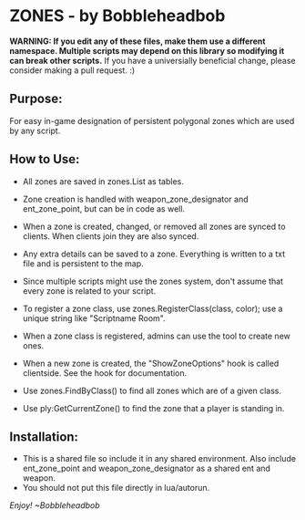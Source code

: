 # ZONES - by Bobbleheadbob #
**WARNING: If you edit any of these files, make them use a different namespace. Multiple scripts may depend on this library so modifying it can break other scripts.**
If you have a universially beneficial change, please consider making a pull request. :)

## Purpose: ##
For easy in-game designation of persistent polygonal zones which are used by any script.

## How to Use: ##
- All zones are saved in zones.List as tables.
- Zone creation is handled with weapon_zone_designator and ent_zone_point, but can be in code as well.
- When a zone is created, changed, or removed all zones are synced to clients. When clients join they are also synced.
- Any extra details can be saved to a zone. Everything is written to a txt file and is persistent to the map.

- Since multiple scripts might use the zones system, don't assume that every zone is related to your script.
- To register a zone class, use zones.RegisterClass(class, color); use a unique string like "Scriptname Room".
- When a zone class is registered, admins can use the tool to create new ones.
- When a new zone is created, the "ShowZoneOptions" hook is called clientside. See the hook for documentation.

- Use zones.FindByClass() to find all zones which are of a given class.
- Use ply:GetCurrentZone() to find the zone that a player is standing in.

## Installation: ##
- This is a shared file so include it in any shared environment. Also include ent_zone_point and weapon_zone_designator as a shared ent and weapon.
- You should not put this file directly in lua/autorun.

*Enjoy! ~Bobbleheadbob*
